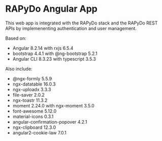 # RAPyDo Angular App

This web app is integrated with the RAPyDo stack and the RAPyDo REST APIs by implemenenting authentication and user management.

Based on:

*   Angular 8.2.14 with rxjs 6.5.4
*   bootstrap 4.4.1 with @ng-bootstrap 5.2.1
*   Angular CLI 8.3.23 with typescript 3.5.3

Also include:

*   @ngx-formly 5.5.9
*   ngx-datatable 16.0.3
*   ngx-uploadx 3.3.3
*   file-saver 2.0.2
*   ngx-toastr 11.3.2
*   moment 2.24.0 with ngx-moment 3.5.0
*   font-awesome 5.12.0
*   material-icons 0.3.1
*   angular-confirmation-popover 4.2.1
*   ngx-clipboard 12.3.0
*   angular2-cookie-law 7.0.1
